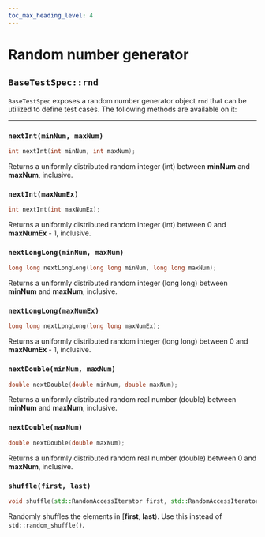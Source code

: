 ```yaml
---
toc_max_heading_level: 4
---
```


# Random number generator

## `BaseTestSpec::rnd`

`BaseTestSpec` exposes a random number generator object `rnd` that can be utilized to define test cases. The following methods are available on it:

---

### `nextInt(minNum, maxNum)`

```cpp
int nextInt(int minNum, int maxNum);
```

Returns a uniformly distributed random integer (int) between **minNum** and **maxNum**, inclusive.


### `nextInt(maxNumEx)`

```cpp
int nextInt(int maxNumEx);
```

Returns a uniformly distributed random integer (int) between 0 and **maxNumEx** - 1, inclusive.

### `nextLongLong(minNum, maxNum)`

```cpp
long long nextLongLong(long long minNum, long long maxNum);
```

Returns a uniformly distributed random integer (long long) between **minNum** and **maxNum**, inclusive.

### `nextLongLong(maxNumEx)`

```cpp
long long nextLongLong(long long maxNumEx);
```

Returns a uniformly distributed random integer (long long) between 0 and **maxNumEx** - 1, inclusive.

### `nextDouble(minNum, maxNum)`

```cpp
double nextDouble(double minNum, double maxNum);
```

Returns a uniformly distributed random real number (double) between **minNum** and **maxNum**, inclusive.

### `nextDouble(maxNum)`

```cpp
double nextDouble(double maxNum);
```

Returns a uniformly distributed random real number (double) between 0 and **maxNum**, inclusive.

### `shuffle(first, last)`

```cpp
void shuffle(std::RandomAccessIterator first, std::RandomAccessIterator last);
```

Randomly shuffles the elements in [**first**, **last**). Use this instead of `std::random_shuffle()`.
